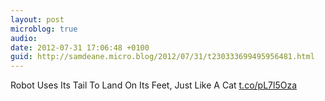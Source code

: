 ```yaml
---
layout: post
microblog: true
audio: 
date: 2012-07-31 17:06:48 +0100
guid: http://samdeane.micro.blog/2012/07/31/t230333699495956481.html
---
```

Robot Uses Its Tail To Land On Its Feet, Just Like A Cat
[t.co/pL7l5Oza](http://t.co/pL7l5Oza)
